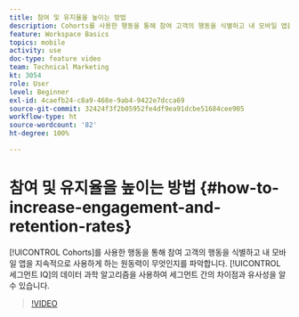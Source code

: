 ```yaml
---
title: 참여 및 유지율을 높이는 방법
description: Cohorts를 사용한 행동을 통해 참여 고객의 행동을 식별하고 내 모바일 앱을 지속적으로 사용하게 하는 원동력이 무엇인지를 파악합니다. 세그먼트 IQ의 데이터 과학 알고리즘을 사용하여 세그먼트 간의 차이점과 유사성을 알 수 있습니다.
feature: Workspace Basics
topics: mobile
activity: use
doc-type: feature video
team: Technical Marketing
kt: 3054
role: User
level: Beginner
exl-id: 4caefb24-c8a9-468e-9ab4-9422e7dcca69
source-git-commit: 32424f3f2b05952fe4df9ea91dcbe51684cee905
workflow-type: ht
source-wordcount: '82'
ht-degree: 100%

---
```


# 참여 및 유지율을 높이는 방법 {#how-to-increase-engagement-and-retention-rates}

[!UICONTROL Cohorts]를 사용한 행동을 통해 참여 고객의 행동을 식별하고 내 모바일 앱을 지속적으로 사용하게 하는 원동력이 무엇인지를 파악합니다. [!UICONTROL 세그먼트 IQ]의 데이터 과학 알고리즘을 사용하여 세그먼트 간의 차이점과 유사성을 알 수 있습니다.

>[!VIDEO](https://video.tv.adobe.com/v/27825/?quality=12)
